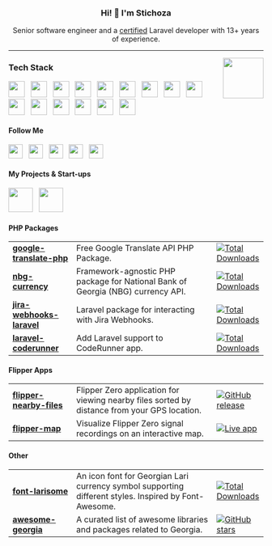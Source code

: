 <h3 align="center">Hi! 👋 I'm Stichoza</h2>
<p align="center">Senior software engineer and a <a href="https://verifier.certificationforlaravel.org/befe186a-d233-4d63-a197-c8ac14cb88d3">certified</a> Laravel developer with 13+ years of experience.</p>

---
<a href="https://verifier.certificationforlaravel.org/befe186a-d233-4d63-a197-c8ac14cb88d3">
  <img src="https://fractal.everycred.com/certificate_templates/4356ca59-2af6-4867-ab20-5f093bc9e24b.png" align="right" height="80">
</a>

<h3>Tech Stack</h3>
<a href="#"><img src="https://cdn.jsdelivr.net/gh/devicons/devicon/icons/php/php-original.svg" height="32"></a> &nbsp;
<a href="#"><img src="https://cdn.jsdelivr.net/gh/devicons/devicon/icons/laravel/laravel-original.svg" height="32"></a> &nbsp;
<a href="#"><img src="https://cdn.jsdelivr.net/gh/devicons/devicon/icons/livewire/livewire-original.svg" height="32"></a> &nbsp;
<a href="#"><img src="https://cdn.jsdelivr.net/gh/devicons/devicon/icons/lumen/lumen-original.svg" height="32"></a> &nbsp;
<a href="#"><img src="https://cdn.jsdelivr.net/gh/devicons/devicon/icons/javascript/javascript-original.svg" height="32"></a> &nbsp;
<a href="#"><img src="https://cdn.jsdelivr.net/gh/devicons/devicon/icons/nodejs/nodejs-original.svg" height="32"></a> &nbsp;
<a href="#"><img src="https://cdn.jsdelivr.net/gh/devicons/devicon/icons/adonisjs/adonisjs-original.svg" height="32"></a> &nbsp;
<a href="#"><img src="https://cdn.jsdelivr.net/gh/devicons/devicon/icons/css3/css3-original.svg" height="32"></a> &nbsp;
<a href="#"><img src="https://cdn.jsdelivr.net/gh/devicons/devicon/icons/sass/sass-original.svg" height="32"></a> &nbsp;
<a href="#"><img src="https://cdn.jsdelivr.net/gh/devicons/devicon/icons/tailwindcss/tailwindcss-original.svg" height="32"></a> &nbsp;
<a href="#"><img src="https://cdn.jsdelivr.net/gh/devicons/devicon/icons/bootstrap/bootstrap-original.svg" height="32"></a> &nbsp;
<a href="#"><img src="https://cdn.jsdelivr.net/gh/devicons/devicon/icons/mysql/mysql-original.svg" height="32"></a> &nbsp;
<a href="#"><img src="https://cdn.jsdelivr.net/gh/devicons/devicon/icons/postgresql/postgresql-original.svg" height="32"></a> &nbsp;
<a href="#"><img src="https://cdn.jsdelivr.net/gh/devicons/devicon/icons/redis/redis-original.svg" height="32"></a> &nbsp;
<a href="#"><img src="https://cdn.jsdelivr.net/gh/devicons/devicon/icons/mongodb/mongodb-original-wordmark.svg" height="32"></a> &nbsp;

<h4>Follow Me</h4>
<a href="https://www.instagram.com/stichoza" target="_blank"><img src="https://s.magecdn.com/social/tc-instagram.svg" height="28"></a> &nbsp;
<a href="https://x.com/Stichoza" target="_blank"><img src="https://s.magecdn.com/social/tc-x.svg" height="28"></a> &nbsp;
<a href="https://linkedin.com/in/stichoza" target="_blank"><img src="https://s.magecdn.com/social/tc-linkedin.svg" height="28"></a> &nbsp;
<a href="https://stackoverflow.com/users/1115262/stichoza" target="_blank"><img src="https://s.magecdn.com/social/tc-stackoverflow.svg" height="28"></a> &nbsp;
<a href="https://medium.com/@stichoza" target="_blank"><img src="https://s.magecdn.com/social/tc-medium.svg" height="28"></a> &nbsp;

<h4>My Projects & Start-ups</h4>

<a href="https://metaoutdoor.com/?ref=github.com/Stichoza" target="_blank"><img src="https://avatars.githubusercontent.com/u/36438095?s=200&v=4" height="48"></a> &nbsp;
<a href="https://bina24.ge/?ref=github.com/Stichoza" target="_blank"><img src="https://avatars.githubusercontent.com/u/45656438?s=200&v=4" height="48"></a> &nbsp;

<h4>PHP Packages</h4>
<table width="100%">
  <tr>
    <td width="25%">
      <a href="https://github.com/Stichoza/google-translate-php"><b>google-translate-php</b></a>
    </td>
    <td width="55%">Free Google Translate API PHP Package.</td>
    <td width="20%">
      <a href="https://packagist.org/packages/stichoza/google-translate-php">
        <img src="https://img.shields.io/packagist/dt/Stichoza/google-translate-php.svg" alt="Total Downloads" />
      </a>
    </td>
  </tr>
  <tr>
    <td width="25%">
      <a href="https://github.com/Stichoza/nbg-currency"><b>nbg-currency</b></a>
    </td>
    <td width="55%">Framework-agnostic PHP package for National Bank of Georgia (NBG) currency API.</td>
    <td width="20%">
      <a href="https://packagist.org/packages/stichoza/nbg-currency">
        <img src="https://img.shields.io/packagist/dt/Stichoza/nbg-currency.svg" alt="Total Downloads" />
      </a>
    </td>
  </tr>
  <tr>
    <td width="25%">
      <a href="https://github.com/Stichoza/jira-webhooks-laravel"><b>jira-webhooks-laravel</b></a>
    </td>
    <td width="55%">Laravel package for interacting with Jira Webhooks.</td>
    <td width="20%">
      <a href="https://packagist.org/packages/stichoza/jira-webhooks-laravel">
        <img src="https://img.shields.io/packagist/dt/Stichoza/jira-webhooks-laravel.svg" alt="Total Downloads" />
      </a>
    </td>
  </tr>
  <tr>
    <td width="25%">
      <a href="https://github.com/Stichoza/laravel-coderunner"><b>laravel-coderunner</b></a>
    </td>
    <td width="55%">Add Laravel support to CodeRunner app.</td>
    <td width="20%">
      <a href="https://packagist.org/packages/stichoza/laravel-coderunner">
        <img src="https://img.shields.io/packagist/dt/Stichoza/laravel-coderunner.svg" alt="Total Downloads" />
      </a>
    </td>
  </tr>
</table>

<h4>Flipper Apps</h4>
<table width="100%">
  <tr>
    <td width="25%">
      <a href="https://github.com/Stichoza/flipper-nearby-files"><b>flipper-nearby-files</b></a>
    </td>
    <td width="55%">Flipper Zero application for viewing nearby files sorted by distance from your GPS location.</td>
    <td width="20%">
      <a href="https://github.com/Stichoza/flipper-nearby-files/releases/latest">
        <img src="https://img.shields.io/github/v/release/Stichoza/flipper-nearby-files?label=download" alt="GitHub release" />
      </a>
    </td>
  </tr>
  <tr>
    <td width="25%">
      <a href="https://github.com/Stichoza/flipper-map"><b>flipper-map</b></a>
    </td>
    <td width="55%">Visualize Flipper Zero signal recordings on an interactive map.</td>
    <td width="20%">
      <a href="https://flipper-map.stichoza.com">
        <img src="https://img.shields.io/badge/open-flipper_map-orange" alt="Live app" />
      </a>
    </td>
  </tr>
</table>

<h4>Other</h4>
<table width="100%">
  <tr>
    <td width="25%">
      <a href="https://github.com/Stichoza/font-larisome"><b>font-larisome</b></a>
    </td>
    <td width="55%">An icon font for Georgian Lari currency symbol supporting different styles. Inspired by Font-Awesome.</td>
    <td width="20%">
      <a href="https://www.npmjs.com/package/font-larisome">
        <img src="https://img.shields.io/npm/dt/font-larisome.svg" alt="Total Downloads" />
      </a>
    </td>
  </tr>
  <tr>
    <td width="25%">
      <a href="https://github.com/Stichoza/awesome-georgia"><b>awesome-georgia</b></a>
    </td>
    <td width="55%">A curated list of awesome libraries and packages related to Georgia.</td>
    <td width="20%">
      <a href="https://github.com/Stichoza/awesome-georgia">
        <img src="https://img.shields.io/github/stars/Stichoza/awesome-georgia?style=social" alt="GitHub stars" />
      </a>
    </td>
  </tr>
</table>
